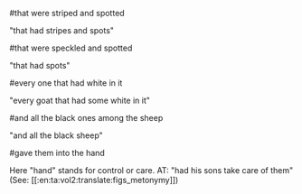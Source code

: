#that were striped and spotted

"that had stripes and spots"

#that were speckled and spotted

"that had spots"

#every one that had white in it

"every goat that had some white in it"

#and all the black ones among the sheep

"and all the black sheep"

#gave them into the hand

Here "hand" stands for control or care. AT: "had his sons take care of them" (See: [[:en:ta:vol2:translate:figs_metonymy]])